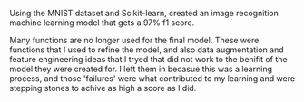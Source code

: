 Using the MNIST dataset and Scikit-learn, created an image recognition machine learning model that gets a 97% f1 score.

Many functions are no longer used for the final model. These were functions that I used to refine the model, and also data augmentation and feature engineering ideas that I tryed that did not work to the benifit of the model they were created for. I left them in becasue this was a learning process, and those 'failures' were what contributed to my learning and were stepping stones to achive as high a score as I did.
